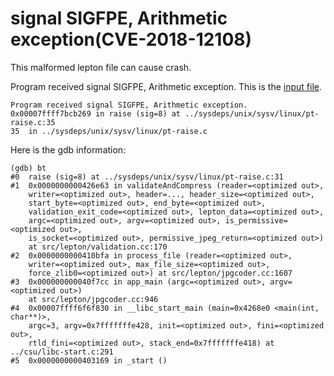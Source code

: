 #  signal SIGFPE, Arithmetic exception(CVE-2018-12108)







This malformed lepton file can cause crash.

Program received signal SIGFPE, Arithmetic exception. This is the [input file](https://github.com/fouzhe/security/tree/master/lepton/crash_file).


```
Program received signal SIGFPE, Arithmetic exception.
0x00007ffff7bcb269 in raise (sig=8) at ../sysdeps/unix/sysv/linux/pt-raise.c:35
35	in ../sysdeps/unix/sysv/linux/pt-raise.c
```



Here is the gdb information:

```
(gdb) bt
#0  raise (sig=8) at ../sysdeps/unix/sysv/linux/pt-raise.c:31
#1  0x0000000000426e63 in validateAndCompress (reader=<optimized out>,
    writer=<optimized out>, header=..., header_size=<optimized out>,
    start_byte=<optimized out>, end_byte=<optimized out>,
    validation_exit_code=<optimized out>, lepton_data=<optimized out>,
    argc=<optimized out>, argv=<optimized out>, is_permissive=<optimized out>,
    is_socket=<optimized out>, permissive_jpeg_return=<optimized out>)
    at src/lepton/validation.cc:170
#2  0x0000000000410bfa in process_file (reader=<optimized out>,
    writer=<optimized out>, max_file_size=<optimized out>,
    force_zlib0=<optimized out>) at src/lepton/jpgcoder.cc:1607
#3  0x000000000040f7cc in app_main (argc=<optimized out>, argv=<optimized out>)
    at src/lepton/jpgcoder.cc:946
#4  0x00007ffff6f6f830 in __libc_start_main (main=0x4268e0 <main(int, char**)>,
    argc=3, argv=0x7fffffffe428, init=<optimized out>, fini=<optimized out>,
    rtld_fini=<optimized out>, stack_end=0x7fffffffe418) at ../csu/libc-start.c:291
#5  0x0000000000403169 in _start ()
```
